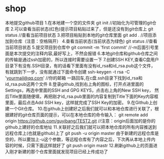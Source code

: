 # shop
本地提交github项目
1.在本地建一个空的文件夹
git init //初始化为可管理的git仓库
2.可以查看当前状态(红色)提示项目粘贴过来了，但是还没有到git仓库上
git status //查看当前项目状态
3.把项目粘贴到本地的git仓库里面
git  add . //项目添加到仓库（注意：空格隔开）
4.查看当前状态(当前状态为绿色)
git status //查看当前项目状态
5.提交项目到仓库中
git commit -m 'first commit' //-m后面引号里面是本次提交的注释内容,最好写上，不然会报错
6.本地git仓库和github仓库之间的传输是通过ssh加密的，所以连接时需要设置一下
7.创建SSH KEY,查看C盘用户目录下有没有.SSH目录，有的话看下里面有没有id_rsa和id_rsa.pub这个文件，
有就跳到下一步，没有就通过下面命令创建
ssh-keygen -t rsa -C 'yourmail@qq.com' //你的邮箱
一路回车,在c盘.ssh目录下找到id_rsa和id_rsa.pub这两个文件
8.登录github,找到右上角的图标，打开点进里面的Settings，再选中里面的SSH and GPG KEYS，点击右上角的New SSH key，
然后Title里面随便填，再把刚才id_rsa.pub里面的内容复制到Title下面的Key内容框里面，最后点击Add SSH key，这样就完成了SSH Key的加密。
9.在Github上创建一个Git仓库。
10.在github上创建好之后我们就可以和本地仓库进行关联了，根据建好的git仓库页面的提示，可以在本地仓库的命令输入：
git remote add origin https://github.com/guyibang/TEST2.git //注意：origin后面加的是你的github上建好的仓库地址
11.关联好之后我们就可以把本地仓库的所有内容推送到远程仓库上(也就是github)上了
git push -u origin master
由于新建的远程仓库是空的，所以要加上-u这个参数，等远程仓库有了内容之后，下次再从本地上传内容的时候，只需下面这样就好了 
git push origin mastr
12.刷新github上的页面进入刚才新建的那个仓库里面就发现项目已经上传成功了





